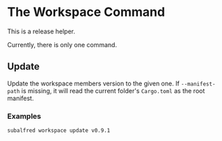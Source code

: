 # The Workspace Command
This is a release helper.

Currently, there is only one command.

## Update
Update the workspace members version to the given one.
If `--manifest-path` is missing, it will read the current folder's `Cargo.toml` as the root manifest.

### Examples
```sh
subalfred workspace update v0.9.1
```
